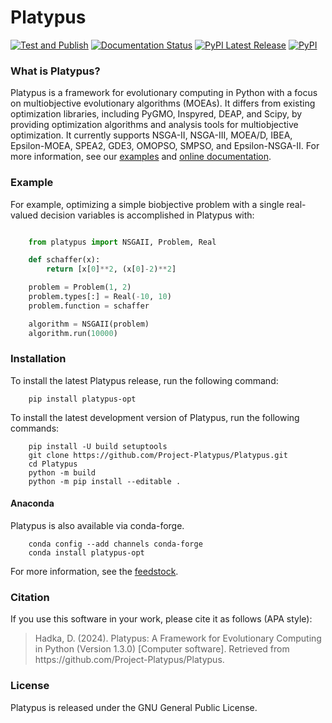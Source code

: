 # Platypus

[![Test and Publish](https://github.com/Project-Platypus/Platypus/actions/workflows/test-and-publish.yml/badge.svg)](https://github.com/Project-Platypus/Platypus/actions/workflows/test-and-publish.yml)
[![Documentation Status](https://readthedocs.org/projects/platypus/badge/?version=latest)](http://platypus.readthedocs.org/en/latest/?badge=latest)
[![PyPI Latest Release](https://img.shields.io/pypi/v/Platypus-Opt.svg)](https://pypi.org/project/Platypus-Opt/)
[![PyPI](https://img.shields.io/pypi/dm/Platypus-Opt.svg)](https://pypi.org/project/Platypus-Opt/)

### What is Platypus?

Platypus is a framework for evolutionary computing in Python with a focus on
multiobjective evolutionary algorithms (MOEAs).  It differs from existing
optimization libraries, including PyGMO, Inspyred, DEAP, and Scipy, by providing
optimization algorithms and analysis tools for multiobjective optimization.
It currently supports NSGA-II, NSGA-III, MOEA/D, IBEA, Epsilon-MOEA, SPEA2, GDE3,
OMOPSO, SMPSO, and Epsilon-NSGA-II.  For more information, see our
[examples](examples/)
and [online documentation](http://platypus.readthedocs.org/en/latest/index.html).

### Example

For example, optimizing a simple biobjective problem with a single real-valued
decision variables is accomplished in Platypus with:

```python

    from platypus import NSGAII, Problem, Real

    def schaffer(x):
        return [x[0]**2, (x[0]-2)**2]

    problem = Problem(1, 2)
    problem.types[:] = Real(-10, 10)
    problem.function = schaffer

    algorithm = NSGAII(problem)
    algorithm.run(10000)
```

### Installation

To install the latest Platypus release, run the following command:

```
    pip install platypus-opt
```

To install the latest development version of Platypus, run the following commands:

```
    pip install -U build setuptools
    git clone https://github.com/Project-Platypus/Platypus.git
    cd Platypus
    python -m build
    python -m pip install --editable .
```

#### Anaconda

Platypus is also available via conda-forge.

```
    conda config --add channels conda-forge
    conda install platypus-opt
```

For more information, see the [feedstock](https://github.com/conda-forge/platypus-opt-feedstock).

### Citation

If you use this software in your work, please cite it as follows (APA style):

> Hadka, D. (2024). Platypus: A Framework for Evolutionary Computing in Python (Version 1.3.0) [Computer software].  Retrieved from https<span>://</span>github.com/Project-Platypus/Platypus.

### License

Platypus is released under the GNU General Public License.
